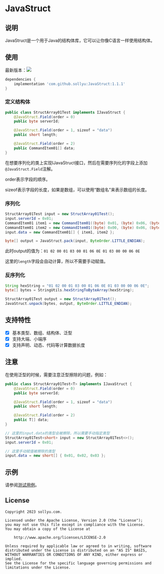 # JavaStruct

## 说明

JavaStruct是一个用于Java的结构体库，它可以让你像C语言一样使用结构体。

## 使用

最新版本：[![](https://jitpack.io/v/sollyu/JavaStruct.svg)](https://jitpack.io/#sollyu/JavaStruct)

```gradle
dependencies {
    implementation 'com.github.sollyu:JavaStruct:1.1.1'
}
```

### 定义结构体

```java
public class StructArray01Test implements IJavaStruct {
    @JavaStruct.Field(order = 0)
    public byte serverId;

    @JavaStruct.Field(order = 1, sizeof = "data")
    public short length;

    @JavaStruct.Field(order = 2)
    public CommandItem01[] data;
}
```

在想要序列化的类上实现IJavaStruct接口，然后在需要序列化的字段上添加`@JavaStruct.Field`注解。

order表示字段的顺序。

sizeof表示字段的长度，如果是数组，可以使用“数组名”来表示数组的长度。

### 序列化

```java
StructArray01Test input = new StructArray01Test();
input.serverId = 0x01;
CommandItem01 item1 = new CommandItem01((byte) 0x01, (byte) 0x06, (byte) 0x0E);
CommandItem01 item2 = new CommandItem01((byte) 0x00, (byte) 0x06, (byte) 0x0E);
input.data = new CommandItem01[] { item1, item2 };

byte[] output = JavaStruct.pack(input, ByteOrder.LITTLE_ENDIAN);
```
此时output的值为：`01 02 00 01 03 00 01 06 0E 01 03 00 00 06 0E`

这里的`length`字段会自动计算，所以不需要手动赋值。

### 反序列化

```java
String hexString = "01 02 00 01 03 00 01 06 0E 01 03 00 00 06 0E";
byte[] bytes = StringUtils.hexStringToByteArray(hexString);

StructArray01Test output = new StructArray01Test();
JavaStruct.unpack(bytes, output, ByteOrder.LITTLE_ENDIAN);
```

## 支持特性

- [x] 基本类型、数组、结构体、泛型
- [x] 支持大端、小端序
- [x] 支持声明、动态、代码等计算数据长度

## 注意

在使用泛型的时候，需要注意泛型擦除的问题，例如：

```java
public class StructArray01Test<T> implements IJavaStruct {
    @JavaStruct.Field(order = 0)
    public byte serverId;

    @JavaStruct.Field(order = 1, sizeof = "data")
    public short length;

    @JavaStruct.Field(order = 2)
    public T[] data;
}

// 这里的input.data的类型会被擦除，所以需要手动指定类型
StructArray01Test<short> input = new StructArray01Test<>();
input.serverId = 0x01;

// 这里手动赋值被擦除的类型
input.data = new short[] { 0x01, 0x02, 0x03 };
```
## 示例

请参阅[测试用例](./src/test/java/io/github/sollyu/test/StructTest.java)。

## License

```
Copyright 2023 sollyu.com.

Licensed under the Apache License, Version 2.0 (the "License");
you may not use this file except in compliance with the License.
You may obtain a copy of the License at

    http://www.apache.org/licenses/LICENSE-2.0

Unless required by applicable law or agreed to in writing, software
distributed under the License is distributed on an "AS IS" BASIS,
WITHOUT WARRANTIES OR CONDITIONS OF ANY KIND, either express or implied.
See the License for the specific language governing permissions and
limitations under the License.
```
